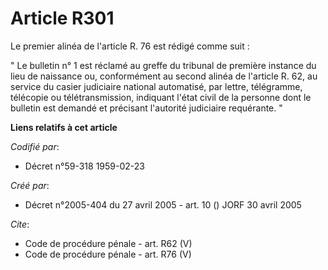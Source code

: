 # Article R301

Le premier alinéa de l'article R. 76 est rédigé comme suit : 

" Le bulletin n° 1 est réclamé au greffe du tribunal de première instance du lieu de naissance ou, conformément au second
alinéa de l'article R. 62, au service du casier judiciaire national automatisé, par lettre, télégramme, télécopie ou
télétransmission, indiquant l'état civil de la personne dont le bulletin est demandé et précisant l'autorité judiciaire
requérante. "

**Liens relatifs à cet article**

_Codifié par_:

  - Décret n°59-318 1959-02-23

_Créé par_:

  - Décret n°2005-404 du 27 avril 2005 - art. 10 () JORF 30 avril 2005

_Cite_:

  - Code de procédure pénale - art. R62 (V)
  - Code de procédure pénale - art. R76 (V)
